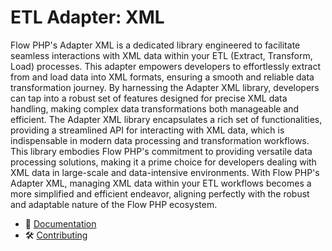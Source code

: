 # ETL Adapter: XML

Flow PHP's Adapter XML is a dedicated library engineered to facilitate seamless interactions with XML data within your
ETL (Extract, Transform, Load) processes. This adapter empowers developers to effortlessly extract from and load data
into XML formats, ensuring a smooth and reliable data transformation journey. By harnessing the Adapter XML library,
developers can tap into a robust set of features designed for precise XML data handling, making complex data
transformations both manageable and efficient. The Adapter XML library encapsulates a rich set of functionalities,
providing a streamlined API for interacting with XML data, which is indispensable in modern data processing and
transformation workflows. This library embodies Flow PHP's commitment to providing versatile data processing solutions,
making it a prime choice for developers dealing with XML data in large-scale and data-intensive environments. With Flow
PHP's Adapter XML, managing XML data within your ETL workflows becomes a more simplified and efficient endeavor,
aligning perfectly with the robust and adaptable nature of the Flow PHP ecosystem.

- 📜 [Documentation](https://github.com/flow-php/flow/blob/1.x/README.md)
- 🛠️ [Contributing](https://github.com/flow-php/flow/blob/1.x/CONTRIBUTING.md)